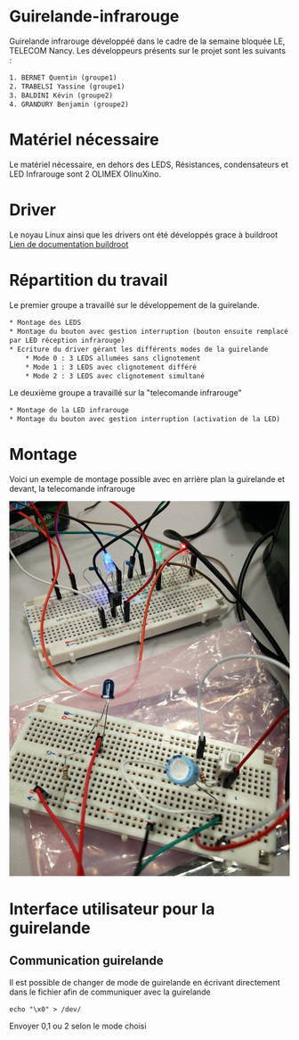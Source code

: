 # Guirelande-infrarouge
Guirelande infrarouge développéé dans le cadre de la semaine bloquée LE, TELECOM Nancy.
Les développeurs présents sur le projet sont les suivants : 
	
	1. BERNET Quentin (groupe1)
	2. TRABELSI Yassine (groupe1)
	3. BALDINI Kévin (groupe2)
	4. GRANDURY Benjamin (groupe2)


# Matériel nécessaire
Le matériel nécessaire, en dehors des LEDS, Résistances, condensateurs et LED Infrarouge sont 
2 OLIMEX OlinuXino. 
# Driver
Le noyau Linux ainsi que les drivers ont été développés grace à buildroot
[Lien de documentation buildroot](https://buildroot.uclibc.org/)

# Répartition du travail 
Le premier groupe a travaillé sur le développement de la guirelande. 

	* Montage des LEDS
	* Montage du bouton avec gestion interruption (bouton ensuite remplacé par LED réception infrarouge)
	* Ecriture du driver gérant les différents modes de la guirelande 
		* Mode 0 : 3 LEDS allumées sans clignotement
		* Mode 1 : 3 LEDS avec clignotement différé
		* Mode 2 : 3 LEDS avec clignotement simultané

Le deuxième groupe a travaillé sur la "telecomande infrarouge"

	* Montage de la LED infrarouge
	* Montage du bouton avec gestion interruption (activation de la LED)

# Montage

Voici un exemple de montage possible avec en arrière plan la guirelande et devant, la telecomande 
infrarouge

![Exemple de montage](images/montage.jpg)

# Interface utilisateur pour la guirelande 
## Communication guirelande 
Il est possible de changer de mode de guirelande en écrivant directement dans le fichier afin de communiquer avec la guirelande 

    echo "\x0" > /dev/

Envoyer 0,1 ou 2 selon le mode choisi
